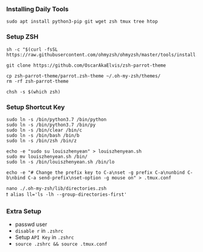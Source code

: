 ### Installing Daily Tools
```
sudo apt install python3-pip git wget zsh tmux tree htop 
```

### Setup ZSH
```
sh -c "$(curl -fsSL https://raw.githubusercontent.com/ohmyzsh/ohmyzsh/master/tools/install.sh)"

git clone https://github.com/OscarAkaElvis/zsh-parrot-theme

cp zsh-parrot-theme/parrot.zsh-theme ~/.oh-my-zsh/themes/
rm -rf zsh-parrot-theme 

chsh -s $(which zsh)
```

### Setup Shortcut Key
```
sudo ln -s /bin/python3.7 /bin/python
sudo ln -s /bin/python3.7 /bin/py
sudo ln -s /bin/clear /bin/c
sudo ln -s /bin/bash /bin/b
sudo ln -s /bin/zsh /bin/z

echo -e "sudo su louiszhenyean" > louiszhenyean.sh
sudo mv louiszhenyean.sh /bin/
sudo ln -s /bin/louiszhenyean.sh /bin/lo

echo -e "# Change the prefix key to C-a\nset -g prefix C-a\nunbind C-b\nbind C-a send-prefix\nset-option -g mouse on" > .tmux.conf

nano ./.oh-my-zsh/lib/directories.zsh
❗ alias ll='ls -lh --group-directories-first'
```

### Extra Setup
- passwd user
- `disable r` in `.zshrc`
- Setup `API Key` in `.zshrc`
- `source .zshrc && source .tmux.conf`
